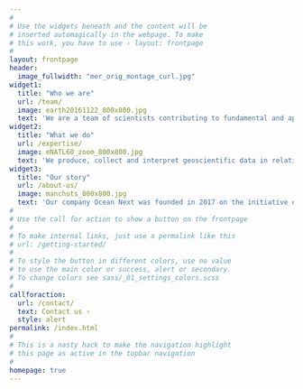 ```yaml
---
#
# Use the widgets beneath and the content will be
# inserted automagically in the webpage. To make
# this work, you have to use › layout: frontpage
#
layout: frontpage
header:
  image_fullwidth: "mer_orig_montage_curl.jpg"
widget1:
  title: "Who we are"
  url: /team/
  image: earth20161122_800x800.jpg
  text: 'We are a team of scientists contributing to fundamental and applied research projects on the oceans and inland waters. [...]'
widget2:
  title: "What we do"
  url: /expertise/
  image: eNATL60_zoom_800x800.jpg
  text: 'We produce, collect and interpret geoscientific data in relation to the ocean and inland waters. [...]'
widget3:
  title: "Our story"
  url: /about-us/
  image: manchots_800x800.jpg
  text: 'Our company Ocean Next was founded in 2017 on the initiative of Jacques Verron, oceanographer and expert in data assimilation for  operational oceanography. [...]'
#
# Use the call for action to show a button on the frontpage
#
# To make internal links, just use a permalink like this
# url: /getting-started/
#
# To style the button in different colors, use no value
# to use the main color or success, alert or secondary.
# To change colors see sass/_01_settings_colors.scss
#
callforaction:
  url: /contact/
  text: Contact us ›
  style: alert
permalink: /index.html
#
# This is a nasty hack to make the navigation highlight
# this page as active in the topbar navigation
#
homepage: true
---
```

